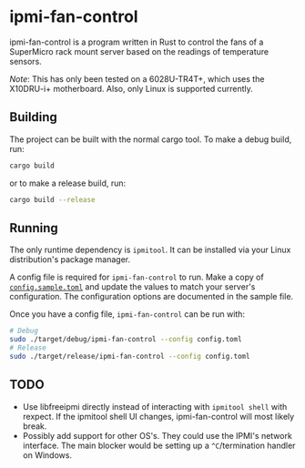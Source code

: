 ipmi-fan-control
================

ipmi-fan-control is a program written in Rust to control the fans of a SuperMicro rack mount server based on the readings of temperature sensors.

_Note_: This has only been tested on a 6028U-TR4T+, which uses the X10DRU-i+ motherboard. Also, only Linux is supported currently.

Building
--------

The project can be built with the normal cargo tool. To make a debug build, run:

```sh
cargo build
```

or to make a release build, run:

```sh
cargo build --release
```

Running
-------

The only runtime dependency is `ipmitool`. It can be installed via your Linux distribution's package manager.

A config file is required for `ipmi-fan-control` to run. Make a copy of [`config.sample.toml`](config.sample.toml) and update the values to match your server's configuration. The configuration options are documented in the sample file.

Once you have a config file, `ipmi-fan-control` can be run with:

```sh
# Debug
sudo ./target/debug/ipmi-fan-control --config config.toml
# Release
sudo ./target/release/ipmi-fan-control --config config.toml
```

TODO
----

* Use libfreeipmi directly instead of interacting with `ipmitool shell` with rexpect. If the ipmitool shell UI changes, ipmi-fan-control will most likely break.
* Possibly add support for other OS's. They could use the IPMI's network interface. The main blocker would be setting up a `^C`/termination handler on Windows.
